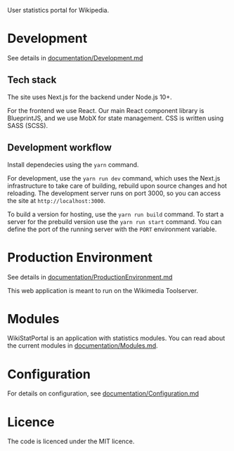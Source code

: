 User statistics portal for Wikipedia.

# Development

See details in [documentation/Development.md](documentation/Development.md)

## Tech stack

The site uses Next.js for the backend under Node.js 10+.

For the frontend we use React. Our main React component library is BlueprintJS, and we use MobX for state management. CSS is written using SASS (SCSS).

## Development workflow

Install dependecies using the `yarn` command.

For development, use the `yarn run dev` command, which uses the Next.js infrastructure to take care of building, rebuild upon source changes and hot reloading. The development server runs on port 3000, so you can access the site at `http://localhost:3000`.

To build a version for hosting, use the `yarn run build` command. To start a server for the prebuild version use the `yarn run start` command. You can define the port of the running server with the `PORT` environment variable.

# Production Environment

See details in [documentation/ProductionEnvironment.md](documentation/ProductionEnvironment.md)

This web application is meant to run on the Wikimedia Toolserver.

# Modules
WikiStatPortal is an application with statistics modules. You can read about the current modules in [documentation/Modules.md](documentation/Modules.md).

# Configuration
For details on configuration, see [documentation/Configuration.md](documentation/Configuration.md)

# Licence

The code is licenced under the MIT licence.
